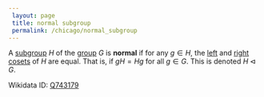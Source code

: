 ```yaml
---
 layout: page
 title: normal subgroup
 permalink: /chicago/normal_subgroup
---
```


A [subgroup](https://defsmath.github.io/DefsMath/subgroup) $H$ of the [group](https://defsmath.github.io/DefsMath/group) $G$ is **normal** if for any $g \in H$, the [left](https://defsmath.github.io/DefsMath/left_coset) and [right cosets](https://defsmath.github.io/DefsMath/right_coset) of $H$ are equal. That is, if $gH = Hg$ for all $g \in G$. This is denoted $H\triangleleft G$.

Wikidata ID: [Q743179](https://www.wikidata.org/wiki/Q743179)
